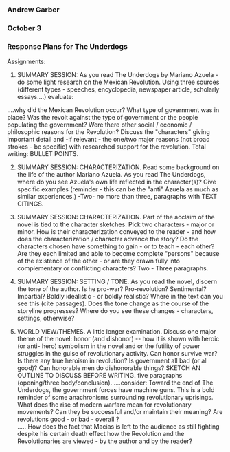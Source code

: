 ### Andrew Garber

### October 3

### Response Plans for The Underdogs

Assignments: 
1) SUMMARY SESSION: As you read The Underdogs by Mariano Azuela - do some light research on the Mexican Revolution. Using three sources (different types - speeches, encyclopedia, newspaper article, scholarly essays....) evaluate:   

....why did the Mexican Revolution occur? What type of government was in place? Was the revolt against the type of government or the people populating the government? Were there other social / economic / philosophic reasons for the Revolution? Discuss the "characters" giving important detail and -if relevant - the one/two major reasons (not broad strokes - be specific) with researched support for the revolution. 
Total writing: BULLET POINTS. 

2) SUMMARY SESSION:  CHARACTERIZATION.  Read some background on the life of the author Mariano Azuela.  As you read The Underdogs, where do you see Azuela's own life reflected in the character(s)? Give specific examples (reminder - this can be the "anti" Azuela as much as similar experiences.)  -Two- no more than three, paragraphs with TEXT CITINGS.  

3) SUMMARY SESSION: CHARACTERIZATION.  Part of the acclaim of the novel is tied to the character sketches.  Pick two characters - major or minor.  How is their characterization conveyed to the reader - and how does the characterization / character advance the story?  Do the characters chosen have something to gain - or to teach - each other? Are they each limited and able to become complete "persons" because of the existence of the other - or are they drawn fully into complementary or conflicting characters?  Two - Three paragraphs. 

4) SUMMARY SESSION: SETTING / TONE.   As you read the novel, discern the tone of the author.  Is he pro-war? Pro-revolution? Sentimental? Impartial? Boldly idealistic - or boldly realistic? Where in the text can you see this (cite passages).  Does the tone change as the course of the storyline progresses? Where do you see these changes - characters, settings, otherwise? 

5) WORLD VIEW/THEMES.  A little longer examination.  Discuss one major theme of the novel:  honor (and dishonor) -- how it is shown with  heroic (or anti- hero) symbolism in the novel and or the futility of power struggles in the guise of revolutionary activity.   Can honor survive war? Is there any true heroism in revolution? Is government all bad (or all good)? Can honorable men do dishonorable things?  SKETCH AN OUTLINE TO DISCUSS BEFORE WRITING.   five paragraphs (opening/three body/conclusion). 
....consider: Toward the end of The Underdogs, the government forces have machine guns.  This is a bold reminder of some anachronisms surrounding revolutionary uprisings.  What does the rise of modern warfare mean for revolutionary movements? Can they be successful and/or maintain their meaning? Are revolutions good - or bad - overall ?  
..... How does the fact that Macias is left to the audience as still fighting despite his certain death effect how the Revolution and the Revolutionaries are viewed - by the author and by the reader? 

